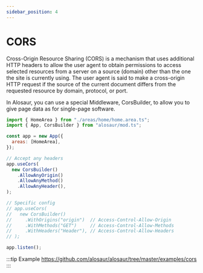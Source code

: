 ```yaml
---
sidebar_position: 4
---
```


# CORS

Cross-Origin Resource Sharing (CORS) is a mechanism that uses additional HTTP headers to allow the user agent to obtain permissions to access selected resources from a server on a source (domain) other than the one the site is currently using. The user agent is said to make a cross-origin HTTP request if the source of the current document differs from the requested resource by domain, protocol, or port.

In Alosaur, you can use a special Middleware, CorsBuilder, to allow you to give page data as for single-page software.

```jsx
import { HomeArea } from "./areas/home/home.area.ts";
import { App, CorsBuilder } from "alosaur/mod.ts";

const app = new App({
  areas: [HomeArea],
});

// Accept any headers
app.useCors(
  new CorsBuilder()
    .AllowAnyOrigin()
    .AllowAnyMethod()
    .AllowAnyHeader(),
);

// Specific config
// app.useCors(
//   new CorsBuilder()
//     .WithOrigins("origin")  // Access-Control-Allow-Origin
//     .WithMethods("GET")     // Access-Control-Allow-Methods
//     .WithHeaders("Header"), // Access-Control-Allow-Headers
// );

app.listen();
```

:::tip Example
https://github.com/alosaur/alosaur/tree/master/examples/cors
:::